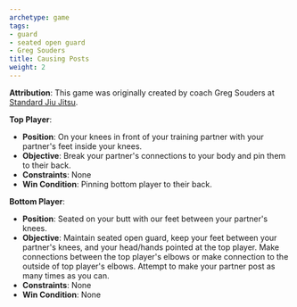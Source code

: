 ```yaml
---
archetype: game
tags:
- guard
- seated open guard
- Greg Souders
title: Causing Posts
weight: 2
---
```

**Attribution**: This game was originally created by coach Greg Souders at [Standard Jiu Jitsu](https://standardjiujitsu.com).

**Top Player**:
  * **Position**: On your knees in front of your training partner with your partner's feet inside your knees.
  * **Objective**: Break your partner's connections to your body and pin them to their back.
  * **Constraints**: None
  * **Win Condition**: Pinning bottom player to their back.

**Bottom Player**:
  * **Position**: Seated on your butt with our feet between your partner's knees.
  * **Objective**: Maintain seated open guard, keep your feet between your partner's knees, and your head/hands pointed at the top player. Make connections between the top player's elbows or make connection to the outside of top player's elbows. Attempt to make your partner post as many times as you can.
  * **Constraints**: None 
  * **Win Condition**: None